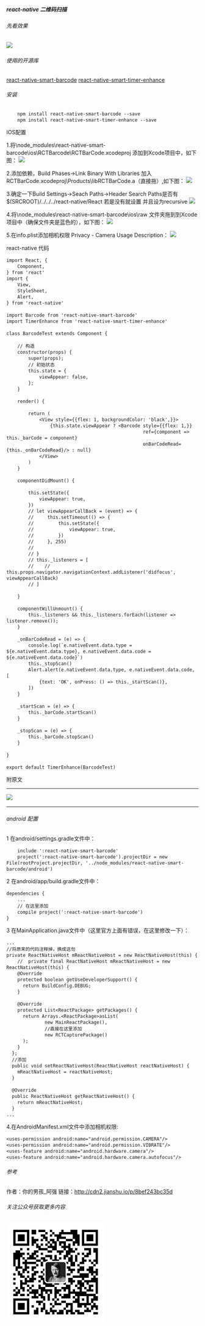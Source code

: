 ##### react-native 二维码扫描 


###### 先看效果  
![](http://oo0vme8mf.bkt.clouddn.com/15130639689108.jpg)


###### 使用的开源库
[react-native-smart-barcode](https://link.jianshu.com/?t=https://github.com/react-native-component/react-native-smart-barcode)
[react-native-smart-timer-enhance](https://github.com/react-native-component/react-native-smart-timer-enhance)



###### 安装  

        
        npm install react-native-smart-barcode --save
        npm install react-native-smart-timer-enhance --save
        
        
IOS配置  

1.将\node_modules\react-native-smart-barcode\ios\RCTBarcode\RCTBarCode.xcodeproj 添加到Xcode项目中，如下图：
![](http://oo0vme8mf.bkt.clouddn.com/15130643488963.jpg)

2.添加依赖，Build Phases->Link Binary With Libraries 加入RCTBarCode.xcodeproj\Products\libRCTBarCode.a（直接拖）,如下图：
![](http://oo0vme8mf.bkt.clouddn.com/15130645853907.jpg)

3.确定一下Build Settings->Seach Paths->Header Search Paths是否有$(SRCROOT)/../../../react-native/React
若是没有就设置 并且设为recursive
![](http://oo0vme8mf.bkt.clouddn.com/15130646674868.jpg)


4.将\node_modules\react-native-smart-barcode\ios\raw 文件夹拖到到Xcode项目中（确保文件夹是蓝色的），如下图：
![](http://oo0vme8mf.bkt.clouddn.com/15130648120573.jpg)

5.在info.plist添加相机权限 Privacy - Camera Usage Description：
![](http://oo0vme8mf.bkt.clouddn.com/15130648872589.jpg)



react-native 代码 

    
    import React, {
        Component,
    } from 'react'
    import {
        View,
        StyleSheet,
        Alert,
    } from 'react-native'
    
    import Barcode from 'react-native-smart-barcode'
    import TimerEnhance from 'react-native-smart-timer-enhance'
    
    class BarcodeTest extends Component {
    
        // 构造
        constructor(props) {
            super(props);
            // 初始状态
            this.state = {
                viewAppear: false,
            };
        }
    
        render() {
    
            return (
                <View style={{flex: 1, backgroundColor: 'black',}}>
                    {this.state.viewAppear ? <Barcode style={{flex: 1,}}
                                                      ref={component => this._barCode = component}
                                                      onBarCodeRead={this._onBarCodeRead}/> : null}
                </View>
            )
        }
    
        componentDidMount() {
    
            this.setState({
                viewAppear: true,
            })
            // let viewAppearCallBack = (event) => {
            //     this.setTimeout(() => {
            //         this.setState({
            //             viewAppear: true,
            //         })
            //     }, 255)
            //
            // }
            // this._listeners = [
            //    // this.props.navigator.navigationContext.addListener('didfocus', viewAppearCallBack)
            // ]
    
        }
    
        componentWillUnmount() {
            this._listeners && this._listeners.forEach(listener => listener.remove());
        }
    
        _onBarCodeRead = (e) => {
            console.log(`e.nativeEvent.data.type = ${e.nativeEvent.data.type}, e.nativeEvent.data.code = ${e.nativeEvent.data.code}`)
            this._stopScan()
            Alert.alert(e.nativeEvent.data.type, e.nativeEvent.data.code, [
                {text: 'OK', onPress: () => this._startScan()},
            ])
        }
    
        _startScan = (e) => {
            this._barCode.startScan()
        }
    
        _stopScan = (e) => {
            this._barCode.stopScan()
        }
    
    }
    
    export default TimerEnhance(BarcodeTest)
    
>     
      
      
            
   附原文


-------

![](http://oo0vme8mf.bkt.clouddn.com/15130651274965.jpg)

-------

###### android 配置

1 在android/settings.gradle文件中：

        include ':react-native-smart-barcode'
        project(':react-native-smart-barcode').projectDir = new File(rootProject.projectDir, '../node_modules/react-native-smart-barcode/android')

2 在android/app/build.gradle文件中：

    dependencies {
        ...
        // 在这里添加
        compile project(':react-native-smart-barcode')
    }
    
3 在MainApplication.java文件中（这里官方上面有错误，在这里修改一下）：

    ...
    //将原来的代码注释掉，换成这句
    private ReactNativeHost mReactNativeHost = new ReactNativeHost(this) {
        //  private final ReactNativeHost mReactNativeHost = new ReactNativeHost(this) {
        @Override
        protected boolean getUseDeveloperSupport() {
          return BuildConfig.DEBUG;
        }
    
        @Override
        protected List<ReactPackage> getPackages() {
          return Arrays.<ReactPackage>asList(
                  new MainReactPackage(),
                  //直接在这里添加
                  new RCTCapturePackage()
          );
        }
      };
      //添加
      public void setReactNativeHost(ReactNativeHost reactNativeHost) {
        mReactNativeHost = reactNativeHost;
      }
    
      @Override
      public ReactNativeHost getReactNativeHost() {
        return mReactNativeHost;
      }
    ...


4.在AndroidManifest.xml文件中添加相机权限:

    <uses-permission android:name="android.permission.CAMERA"/>
    <uses-permission android:name="android.permission.VIBRATE"/>
    <uses-feature android:name="android.hardware.camera"/>
    <uses-feature android:name="android.hardware.camera.autofocus"/>
    
    
    
###### 参考
作者：你的男孩_阿强
链接：http://cdn2.jianshu.io/p/8bef243bc35d


######    关注公众号获取更多内容
![](https://raw.githubusercontent.com/yxwandroid/question/master/%E5%85%AC%E4%BC%97%E5%8F%B78cm.jpg)

